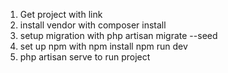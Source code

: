 1. Get project with link
2. install vendor with composer install
3. setup migration with
   php artisan migrate --seed
4. set up npm with
   npm install
   npm run dev
5. php artisan serve to run project
